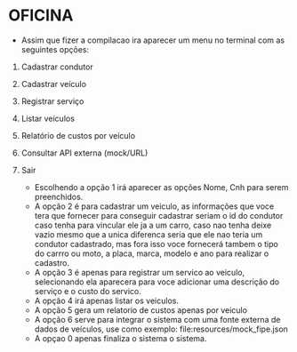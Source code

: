 # OFICINA

- Assim que fizer a compilacao ira aparecer um menu no terminal com as seguintes opções:

1) Cadastrar condutor
2) Cadastrar veículo
3) Registrar serviço
4) Listar veículos
5) Relatório de custos por veículo
6) Consultar API externa (mock/URL)
0) Sair

   - Escolhendo a opção 1 irá aparecer as opções Nome, Cnh para serem preenchidos.
   - A opção 2 é para cadastrar um veiculo, as informações que voce tera que fornecer para conseguir cadastrar seriam o id do condutor caso tenha para vincular ele ja a um carro, caso nao tenha deixe vazio mesmo que a unica diferenca seria que ele nao teria um condutor cadastrado, mas fora isso voce fornecerá tambem o tipo do carrro ou moto, a placa, marca, modelo e ano para realizar o cadastro.
   - A opção 3 é apenas para registrar um servico ao veiculo, selecionando ela aparecera para voce adicionar uma descrição do serviço e o custo do servico.
   - A opção 4 irá apenas listar os veiculos.
   - A opção 5 gera um relatorio de custos apenas por veiculo
   - A opção 6 serve para integrar o sistema com uma fonte externa de dados de veículos, use como exemplo: file:resources/mock_fipe.json
   - A opçao 0 apenas finaliza o sistema o sistema.
